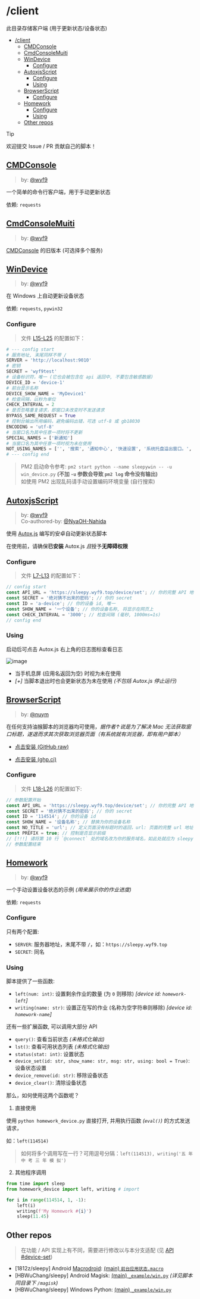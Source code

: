 # /client

此目录存储客户端 (用于更新状态/设备状态)

- [/client](#client)
  - [CMDConsole](#cmdconsole)
  - [CmdConsoleMuiti](#cmdconsolemuiti)
  - [WinDevice](#windevice)
    - [Configure](#configure)
  - [AutoxjsScript](#autoxjsscript)
    - [Configure](#configure-1)
    - [Using](#using)
  - [BrowserScript](#browserscript)
    - [Configure](#configure-2)
  - [Homework](#homework)
    - [Configure](#configure-3)
    - [Using](#using-1)
  - [Other repos](#other-repos)

> [!TIP]
> 欢迎提交 Issue / PR 贡献自己的脚本！

## [CMDConsole](./cmd_console.py)

> by: [@wyf9](https://github.com/wyf9)

一个简单的命令行客户端，用于手动更新状态

依赖: `requests`

## [CmdConsoleMuiti](./cmd_console_muiti.py)

> by: [@wyf9](https://github.com/wyf9)

[CMDConsole](#cmdconsole) 的旧版本 (可选择多个服务)

## [WinDevice](./win_device.py)

> by: [@wyf9](https://github.com/wyf9)

在 Windows 上自动更新设备状态

依赖: `requests`, `pywin32`

### Configure

> 文件 [L15-L25](https://github.com/wyf9/sleepy/blob/main/client/win_device.py#L15-L20) 的配置如下：

```py
# --- config start
# 服务地址, 末尾同样不带 /
SERVER = 'http://localhost:9010'
# 密钥
SECRET = 'wyf9test'
# 设备标识符，唯一 (它也会被包含在 api 返回中, 不要包含敏感数据)
DEVICE_ID = 'device-1'
# 前台显示名称
DEVICE_SHOW_NAME = 'MyDevice1'
# 检查间隔，以秒为单位
CHECK_INTERVAL = 2
# 是否忽略重复请求，即窗口未改变时不发送请求
BYPASS_SAME_REQUEST = True
# 控制台输出所用编码，避免编码出错，可选 utf-8 或 gb18030
ENCODING = 'utf-8'
# 当窗口名为其中任意一项时将不更新
SPECIAL_NAMES = ['新通知']
# 当窗口名为其中任意一项时视为未在使用
NOT_USING_NAMES = ['', '搜索', '通知中心', '快速设置', '系统托盘溢出窗口。', '我们喜欢这张图片，因此我们将它与你共享。', 'Flow.Launcher']
# --- config end
```

> PM2 启动命令参考: `pm2 start python --name sleepywin -- -u win_device.py` **(不加 `-u` 参数会导致 `pm2 log` 命令没有输出)** <br/>
> 如使用 PM2 出现乱码请手动设置编码环境变量 (自行搜索)

## [AutoxjsScript](./autoxjs_device.js)

> by: [@wyf9](https://github.com/wyf9) <br/>
> Co-authored-by: [@NyaOH-Nahida](https://github.com/NyaOH-Nahida)

使用 [Autox.js](https://github.com/kkevsekk1/AutoX) 编写的安卓自动更新状态脚本

在使用前，请确保**已安装** Autox.js *且*授予**无障碍权限**

### Configure

> 文件 [L7-L13](https://github.com/wyf9/sleepy/blob/main/client/autoxjs_device.py#L7-L13) 的配置如下：

```js
// config start
const API_URL = 'https://sleepy.wyf9.top/device/set'; // 你的完整 API 地址，以 `/device/set` 结尾
const SECRET = '绝对猜不出来的密码'; // 你的 secret
const ID = 'a-device'; // 你的设备 id, 唯一
const SHOW_NAME = '一个设备'; // 你的设备名称, 将显示在网页上
const CHECK_INTERVAL = '3000'; // 检查间隔 (毫秒, 1000ms=1s)
// config end
```

### Using

启动后可点击 Autox.js 右上角的日志图标查看日志

![image](https://files.catbox.moe/x93248.png)

- 当手机息屏 (应用名返回为空) 时视为未在使用
- *[+]* 当脚本退出时也会更新状态为未在使用 *(不包括 Autox.js 停止运行)*

## [BrowserScript](./页面标题上报脚本-2024.12.2.user.js)

> by: [@nuym](https://github.com/nuym)

在任何支持油猴脚本的浏览器均可使用，*据作者↑说是为了解决 Mac 无法获取窗口标题，遂退而求其次获取浏览器页面（有系统就有浏览器，即有用户脚本）*

- [点击安装 (GitHub raw)](https://raw.githubusercontent.com/wyf9/sleepy/main/client/页面标题上报脚本-2024.12.2.user.js)

- [点击安装 (ghp.ci)](https://ghp.ci/https://raw.githubusercontent.com/wyf9/sleepy/main/client/页面标题上报脚本-2024.12.2.user.js)

### Configure

> 文件 [L18-L26](https://github.com/wyf9/sleepy/blob/main/client/页面标题上报脚本-2024.12.2.user.js#L18-L26) 的配置如下:

```js
// 参数配置开始
const API_URL = 'https://sleepy.wyf9.top/device/set'; // 你的完整 API 地址，以 `/device/set` 结尾
const SECRET = '绝对猜不出来的密码'; // 你的 secret
const ID = '114514'; // 你的设备 id
const SHOW_NAME = '设备名称'; // 替换为你的设备名称
const NO_TITLE = 'url'; // 定义页面没有标题时的返回，url: 页面的完整 url 地址 / host: 域名 / 其他: 对应值
const PREFIX = true; // 控制是否显示前缀
// [!!!] 请将第 10 行 `@connect` 处的域名改为你的服务域名，如此处就应为 sleepy.wyf9.top
// 参数配置结束
```

## [Homework](./homework_device.py)

> by: [@wyf9](https://github.com/wyf9)

一个手动设置设备状态的示例 *(用来展示你的作业进度)*

依赖: `requests`

### Configure

只有两个配置:

- `SERVER`: 服务器地址，末尾不带 `/`，如：`https://sleepy.wyf9.top`
- `SECRET`: 同名

### Using

脚本提供了一些函数:

- `left(num: int)`: 设置剩余作业的数量 (为 `0` 则移除) *[device id: `homework-left`]*
- `writing(name: str)`: 设置正在写的作业 (名称为空字符串则移除) *[device id: `homework-name`]*


还有一些扩展函数, 可以调用大部分 API
- `query()`: 查看当前状态 *(未格式化输出)*
- `lst()`: 查看可用状态列表 *(未格式化输出)*
- `status(stat: int)`: 设置状态
- `device_set(id: str, show_name: str, msg: str, using: bool = True)`: 设备状态设置
- `device_remove(id: str)`: 移除设备状态
- `device_clear()`: 清除设备状态

那么，如何使用这两个函数呢？

1. 直接使用

使用 `python homework_device.py` 直接打开, 并用执行函数 *(`eval()`)* 的方式发送请求，

如：`left(114514)`

> 如何将多个调用写在一行？可用逗号分隔：`left(114513), writing('五 年 中 考 三 年 模 拟')`

2. 其他程序调用

```py
from time import sleep
from homework_device import left, writing # import

for i in range(114514, 1, -1):
    left(i)
    writing(f'My Homework #{i}')
    sleep(11.45)
```

## Other repos

> 在功能 / API 实现上有不同，需要进行修改以与本分支适配 (见 [API #device-set](../doc/api.md#device-set))

- [1812z/sleepy] Android [Macrodroid](https://www.bing.com/search?q=Macrodroid%20download): [(main) `前台应用状态.macro`](https://github.com/1812z/sleepy/blob/main/%E5%89%8D%E5%8F%B0%E5%BA%94%E7%94%A8%E7%8A%B6%E6%80%81.macro)
- [HBWuChang/sleepy] Android Magisk: [(main) `_example/win.py`](https://github.com/HBWuChang/sleepy/blob/main/_example/win.py) *(详见脚本同目录下 `/magisk`)*
- [HBWuChang/sleepy] Windows Python: [(main) `_example/win.py`](https://github.com/HBWuChang/sleepy/blob/main/_example/win.py)